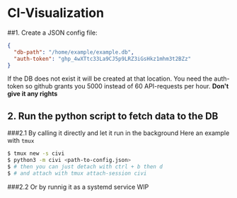 # CI-Visualization

##1. Create a JSON config file:
```json
{
  "db-path": "/home/example/example.db",
  "auth-token": "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"
}
```
If the DB does not exist it will be created at that location.
You need the auth-token so github grants you 5000 instead of 60 API-requests
per hour. **Don't give it any rights**


## 2. Run the python script to fetch data to the DB
###2.1 By calling it directly and let it run in the background
Here an example with `tmux`
```bash
$ tmux new -s civi
$ python3 -m civi <path-to-config.json>
$ # then you can just detach with ctrl + b then d
$ # and attach with tmux attach-session civi
```

###2.2 Or by runnig it as a systemd service
WIP
